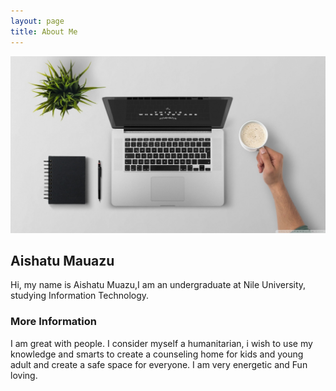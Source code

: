 ```yaml
---
layout: page
title: About Me
---
```

![](images/laptop-wallpaper-1366x768.jpg)

## Aishatu Mauazu

Hi, my name is Aishatu Muazu,I am an undergraduate at Nile University, studying Information Technology. 

### More Information
I am great with people. I consider myself a humanitarian, i wish to use my knowledge and smarts to create a counseling home for kids and young adult and create a safe space for everyone. I am very energetic and Fun loving.
